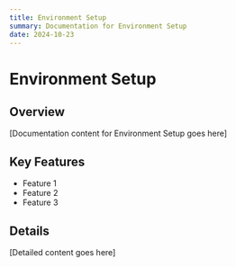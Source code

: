 ```yaml
---
title: Environment Setup
summary: Documentation for Environment Setup
date: 2024-10-23
---
```


# Environment Setup

## Overview

[Documentation content for Environment Setup goes here]

## Key Features

- Feature 1
- Feature 2
- Feature 3

## Details

[Detailed content goes here]
